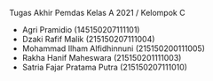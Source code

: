 Tugas Akhir Pemdas Kelas A 2021 / Kelompok C
- Agri Pramidio (145150207111101)
- Dzaki Rafif Malik (215150207111004)
- Mohammad Ilham Alfidhinnuni (215150200111005)
- Rakha Hanif Maheswara (215150201111003)
- Satria Fajar Pratama Putra (215150207111010)
